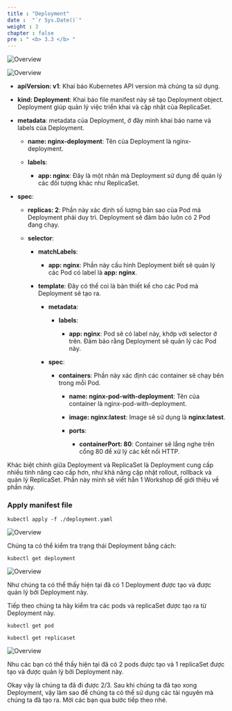 ```yaml
---
title : "Deployment"
date :  "`r Sys.Date()`" 
weight : 3
chapter : false
pre : " <b> 3.3 </b> "
---
```


![Overview](/fcj-ss2-workshop-002/images/2-Manifest/15.png)

![Overview](/fcj-ss2-workshop-002/images/2-Manifest/16.png)

- **apiVersion: v1**: Khai báo Kubernetes API version mà chúng ta sử dụng.

- **kind: Deployment**: Khai báo file manifest này sẽ tạo Deployment object. Deployment giúp quản lý việc triển khai và cập nhật của ReplicaSet.

- **metadata**: metadata của Deployment, ở đây mình khai báo name và labels của Deployment.

    - **name: nginx-deployment**: Tên của Deployment là nginx-deployment.

    - **labels**: 

        - **app: nginx**: Đây là một nhãn mà Deployment sử dụng để quản lý các đối tượng khác như ReplicaSet.

- **spec**:

    - **replicas: 2**: Phần này xác định số lượng bản sao của Pod mà Deployment phải duy trì. Deployment sẽ đảm bảo luôn có 2 Pod đang chạy.

    - **selector**:

        - **matchLabels**:

            - **app: nginx**: Phần này cấu hình Deployment biết sẽ quản lý các Pod có label là **app: nginx**.

        - **template**: Đây có thể coi là bản thiết kế cho các Pod mà Deployment sẽ tạo ra.

            - **metadata**:

                - **labels**:

                    - **app: nginx**: Pod sẽ có label này, khớp với selector ở trên. Đảm bảo rằng Deployment sẽ quản lý các Pod này.

            - **spec**:

                - **containers**: Phần này xác định các container sẽ chạy bên trong mỗi Pod.

                    - **name: nginx-pod-with-deployment**: Tên của container là nginx-pod-with-deployment.

                    - **image: nginx:latest**:  Image sẽ sử dụng là **nginx:latest**.

                    - **ports**:

                        - **containerPort: 80**: Container sẽ lắng nghe trên cổng 80 để xử lý các kết nối HTTP.

Khác biệt chính giữa Deployment và ReplicaSet là Deployment cung cấp nhiều tính năng cao cấp hơn, như khả năng cập nhật rollout, rollback và quản lý ReplicaSet. Phần này mình sẽ viết hẳn 1 Workshop để giới thiệu về phần này.

### Apply manifest file

    kubectl apply -f ./deployment.yaml

![Overview](/fcj-ss2-workshop-002/images/2-Manifest/17.png)

Chúng ta có thể kiểm tra trạng thái Deployment bằng cách:

    kubectl get deployment

![Overview](/fcj-ss2-workshop-002/images/2-Manifest/18.png)

Như chúng ta có thể thấy hiện tại đã có 1 Deployment được tạo và được quản lý bởi Deployment này.

Tiếp theo chúng ta hãy kiểm tra các pods và replicaSet được tạo ra từ Deployment này.

    kubectl get pod

    kubectl get replicaset

![Overview](/fcj-ss2-workshop-002/images/2-Manifest/19.png)

Nhu các bạn có thể thấy hiện tại đã có 2 pods được tạo và 1 replicaSet được tạo và được quản lý bởi Deployment này.

Okay vậy là chúng ta đã đi được 2/3. Sau khi chúng ta đã tạo xong Deployment, vậy làm sao để chúng ta có thể sử dụng các tài nguyên mà chúng ta đã tạo ra. Mời các bạn qua bước tiếp theo nhé.


